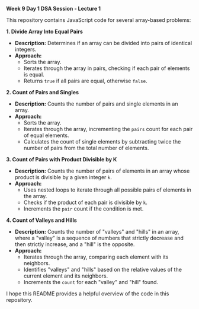 **Week 9 Day 1 DSA Session - Lecture 1**

This repository contains JavaScript code for several array-based problems:

**1. Divide Array Into Equal Pairs**

* **Description:** Determines if an array can be divided into pairs of identical integers.
* **Approach:** 
    * Sorts the array.
    * Iterates through the array in pairs, checking if each pair of elements is equal.
    * Returns `true` if all pairs are equal, otherwise `false`.

**2. Count of Pairs and Singles**

* **Description:** Counts the number of pairs and single elements in an array.
* **Approach:**
    * Sorts the array.
    * Iterates through the array, incrementing the `pairs` count for each pair of equal elements.
    * Calculates the count of single elements by subtracting twice the number of pairs from the total number of elements.

**3. Count of Pairs with Product Divisible by K**

* **Description:** Counts the number of pairs of elements in an array whose product is divisible by a given integer `k`.
* **Approach:**
    * Uses nested loops to iterate through all possible pairs of elements in the array.
    * Checks if the product of each pair is divisible by `k`.
    * Increments the `pair` count if the condition is met.

**4. Count of Valleys and Hills**

* **Description:** Counts the number of "valleys" and "hills" in an array, where a "valley" is a sequence of numbers that strictly decrease and then strictly increase, and a "hill" is the opposite.
* **Approach:**
    * Iterates through the array, comparing each element with its neighbors.
    * Identifies "valleys" and "hills" based on the relative values of the current element and its neighbors.
    * Increments the `count` for each "valley" and "hill" found.



I hope this README provides a helpful overview of the code in this repository.

